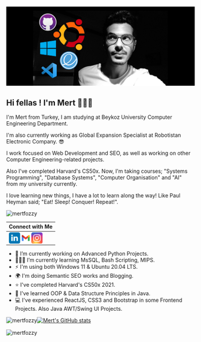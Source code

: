 ![photo](https://github.com/mertfozzy/mertfozzy/blob/main/mert.jpg?raw=true)

## Hi fellas ! I'm Mert 👨🏻‍💻
I'm Mert from Turkey, I am studying at Beykoz University Computer Engineering Department. 

I'm also currently working as Global Expansion Specialist at Robotistan Electronic Company. 😎

I work focused on Web Development and SEO, as well as working on other Computer Engineering-related projects.

Also I've completed Harvard's CS50x. Now, I'm taking courses; "Systems Programming", "Database Systems", "Computer Organisation" and "AI" from my university currently.


I love learning new things, I have a lot to learn along the way! Like Paul Heyman said; "Eat! Sleep! Conquer! Repeat!".

<p align="left"> <img src="https://komarev.com/ghpvc/?username=mertfozzy&label=Profile%20views&color=0e75b6&style=flat" alt="mertfozzy" /> </p>


|Connect with Me|
|-----|
|<a href="https://www.linkedin.com/in/mertaltuntas/" target="blank"><img align="left" alt="Mert's LinkedIn" width="30px" src="https://github.com/edent/SuperTinyIcons/blob/master/images/svg/linkedin.svg" /></a><a href="https://www.instagram.com/mertfozzy/" target="blank"><img align="center" src="https://github.com/edent/SuperTinyIcons/blob/master/images/svg/instagram.svg" alt="mertfozzy" width="30"/></a> <a href="mailto:mertfozzy@gmail.com"><img align="left" alt="Mert's Email address" width="30px" src="https://github.com/edent/SuperTinyIcons/blob/master/images/svg/gmail.svg" /></a>|



- 🚀 I’m currently working on Advanced Python Projects.
- 👨🏻‍💻 I’m currently learning MsSQL, Bash Scripting, MIPS.
- ⚡ I'm using both Windows 11 & Ubuntu 20.04 LTS.
- 🌍 I'm doing Semantic SEO works and Blogging.
- ⭐ I've completed Harvard's CS50x 2021.
- 🥇 I've learned OOP & Data Structure Principles in Java.
- 💻 I've experienced ReactJS, CSS3 and Bootstrap in some Frontend Projects. Also Java AWT/Swing UI Projects.


<p><img align="left" src="https://github-readme-stats.vercel.app/api/top-langs?username=mertfozzy&show_icons=true&theme=dark&hide_border=true&locale=en&layout=compact" alt="mertfozzy" /></p>

[![Mert's GitHub stats](https://github-readme-stats.vercel.app/api?username=mertfozzy&theme=dark&show_icons=true)](https://github.com/anuraghazra/github-readme-stats)

<p><img align="center" src="https://github-readme-streak-stats.herokuapp.com/?user=mertfozzy&theme=dark" alt="mertfozzy" /></p>
